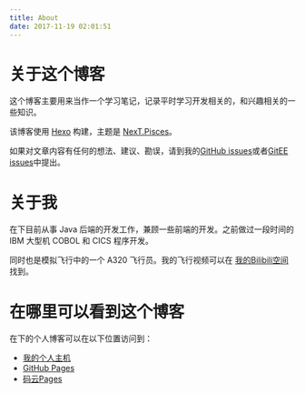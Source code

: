 ```yaml
---
title: About
date: 2017-11-19 02:01:51
---
```

# 关于这个博客

这个博客主要用来当作一个学习笔记，记录平时学习开发相关的，和兴趣相关的一些知识。

该博客使用 [Hexo](https://hexo.io/) 构建，主题是 [NexT.Pisces](https://github.com/iissnan/hexo-theme-next)。

如果对文章内容有任何的想法、建议、勘误，请到我的[GitHub issues](https://github.com/boris1993/boris1993.github.io/issues)或者[GitEE issues](https://gitee.com/boris1993/boris1993/issues)中提出。

# 关于我

在下目前从事 Java 后端的开发工作，兼顾一些前端的开发。之前做过一段时间的 IBM 大型机 COBOL 和 CICS 程序开发。

同时也是模拟飞行中的一个 A320 飞行员。我的飞行视频可以在 [我的Bilibili空间](https://space.bilibili.com/3633374) 找到。

# 在哪里可以看到这个博客

在下的个人博客可以在以下位置访问到：

- [我的个人主机](https://www.boris1993.tk)
- [GitHub Pages](https://boris1993.github.io/)
- [码云Pages](https://boris1993.gitee.io/)

